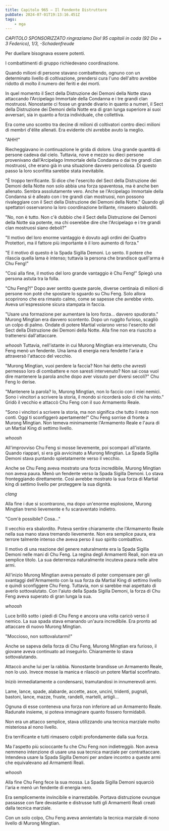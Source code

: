 ```yaml
---
title: Capitolo 965 – Il Fendente Distruttore
pubDate: 2024-07-01T19:13:16.451Z
tags:
    - mga
---
```



<em>CAPITOLO SPONSORIZZATO ringraziamo Dio!
95 capitoli in coda (92 Dio + 3 Federico), 1/3,
-Schadenfreude</em>


Per duellare bisognava essere potenti.


I combattimenti di gruppo richiedevano coordinazione.


Quando milioni di persone stavano combattendo, ognuno con un determinato livello di coltivazione, prendersi cura l'uno dell'altro avrebbe ridotto di molto il numero dei feriti e dei morti.


In quel momento il Sect della Distruzione dei Demoni della Notte stava attaccando l'Arcipelago Immortale della Condanna e i tre grandi clan mostruosi. Nonostante ci fosse un grande divario in quanto a numeri, il Sect della Distruzione dei Demoni della Notte era di gran lunga superiore ai suoi avversari, sia in quanto a forza individuale, che collettiva.


Era come uno scontro tra decine di milioni di coltivatori contro dieci milioni di membri d'élite allenati. Era evidente chi avrebbe avuto la meglio.


"AHH!"


Riecheggiavano in continuazione le grida di dolore. Una grande quantità di persone cadeva dal cielo. Tuttavia, nove e mezzo su dieci persone provenivano dall'Arcipelago Immortale della Condanna o dai tre grandi clan mostruosi, che erano già in una situazione davvero pericolosa. Di questo passo la loro sconfitta sarebbe stata inevitabile.


"È troppo terrificante. Si dice che l'esercito del Sect della Distruzione dei Demoni della Notte non solo abbia una forza spaventosa, ma è anche ben allenato. Sembra assolutamente vero. Anche se l'Arcipelago Immortale della Condanna si è alleato con i tre grandi clan mostruosi, non possono rivaleggiare con il Sect della Distruzione dei Demoni della Notte." Quando gli spettatori osservarono la loro coordinazione brillante, rimasero sbalorditi.


"No, non è tutto. Non c'è dubbio che il Sect della Distruzione dei Demoni della Notte sia potente, ma chi oserebbe dire che l'Arcipelago e i tre grandi clan mostruosi siano deboli?"


"Il motivo del loro enorme vantaggio è dovuto agli ordini dei Quattro Protettori, ma il fattore più importante è il loro aumento di forza."


"E il motivo di questo è la Spada Sigilla Demoni. Lo sento. Il potere che rilascia quella lama è intenso; tuttavia la persona che brandisce quell'arma è Chu Feng!"


"Così alla fine, il motivo del loro grande vantaggio è Chu Feng!" Spiegò una persona astuta tra la folla.


"Chu Feng?!" Dopo aver sentito queste parole, diverse centinaia di milioni di persone non poté che spostare lo sguardo su Chu Feng. Solo allora scoprirono che era rimasto calmo, come se sapesse che avrebbe vinto. Aveva un'espressione sicura stampata in faccia.


"Usare una formazione per aumentare la loro forza... davvero spudorato." Murong Mingtian era davvero scontento. Dopo un ruggito furioso, scagliò un colpo di palmo. Ondate di potere Martial volarono verso l'esercito del Sect della Distruzione dei Demoni della Notte. Alla fine non era riuscito a trattenersi dall'attaccare.


*whoosh* Tuttavia, nell'istante in cui Murong Mingtian era intervenuto, Chu Feng menò un fendente. Una lama di energia nera fendette l'aria e attraversò l'attacco del vecchio.


"Murong Mingtian, vuoi perdere la faccia? Non hai detto che avresti permesso loro di combattere e non saresti intervenuto? Non sai cosa vuol dire mantenere la parola anche dopo aver vissuto per diversi secoli?" Chu Feng lo derise.


"Mantenere la parola? Io, Murong Mingtian, non lo faccio con i miei nemici. Sono i vincitori a scrivere la storia, il mondo si ricorderà solo di chi ha vinto." Gridò il vecchio e attaccò Chu Feng con il suo Armamento Reale.


"Sono i vincitori a scrivere la storia, ma non significa che tutto il resto non conti. Oggi ti sconfiggerò apertamente!" Chu Feng sorrise di fronte a Murong Mingtian. Non temeva minimamente l'Armamento Reale e l'aura di un Martial King di settimo livello.


*whoosh*


All'improvviso Chu Feng si mosse lievemente, poi scomparì all'istante. Quando riapparì, si era già avvicinato a Murong Mingtian. La Spada Sigilla Demoni stava puntando spietatamente verso il vecchio.


Anche se Chu Feng aveva mostrato una forza incredibile, Murong Mingtian non aveva paura. Menò un fendente verso la Spada Sigilla Demoni. Lo stava fronteggiando direttamente. Così avrebbe mostrato la sua forza di Martial king di settimo livello per proteggere la sua dignità.


*clang*


Alla fine i due si scontrarono, ma dopo un'enorme esplosione, Murong Mingtian tremò lievemente e fu scaraventato indietro.


"Com'è possibile? Cosa..."


Il vecchio era sbalordito. Poteva sentire chiaramente che l'Armamento Reale nella sua mano stava tremando lievemente. Non era semplice paura, era terrore talmente intenso che aveva perso il suo spirito combattivo.


Il motivo di una reazione del genere naturalmente era la Spada Sigilla Demoni nelle mani di Chu Feng. La regina degli Armamenti Reali, non era un semplice titolo. La sua deterrenza naturalmente incuteva paura nelle altre armi.


All'inizio Murong Mingtian aveva pensato di poter compensare per gli svantaggi dell'Armamento con la sua forza da Martial King di settimo livello e quindi sconfiggere Chu Feng. Tuttavia, non si sarebbe mai aspettato di averlo sottovalutato. Con l'aiuto della Spada Sigilla Demoni, la forza di Chu Feng aveva superato di gran lunga la sua.


*whoosh*


Luce brillò sotto i piedi di Chu Feng e ancora una volta caricò verso il nemico. La sua spada stava emanando un'aura incredibile. Era pronto ad attaccare di nuovo Murong Mingtian.


"Moccioso, non sottovalutarmi!"


Anche se sapeva della forza di Chu Feng, Murong Mingtian era furioso, il giovane aveva continuato ad inseguirlo. Chiaramente lo stava sottovalutando.


Attaccò anche lui per la rabbia. Nonostante brandisse un Armamento Reale, non lo usò. Invece mosse la manica e rilasciò un potere Martial sconfinato.


Iniziò immediatamente a condensarsi, tramutandosi in innumerevoli armi.


Lame, lance, spade, alabarde, accette, asce, uncini, tridenti, pugnali, bastoni, lance, mazze, fruste, randelli, martelli, artigli...


Ognuna di esse conteneva una forza non inferiore ad un Armamento Reale. Radunate insieme, si poteva immaginare quanto fossero formidabili.


Non era un attacco semplice, stava utilizzando una tecnica marziale molto misteriosa al nono livello.


Era terrificante e tutti rimasero colpiti profondamente dalla sua forza.


Ma l'aspetto più scioccante fu che Chu Feng non indietreggiò. Non aveva nemmeno intenzione di usare una sua tecnica marziale per contrattaccare. Intendeva usare la Spada Sigilla Demoni per andare incontro a queste armi che equivalevano ad Armamenti Reali.


*whoosh*


Alla fine Chu Feng fece la sua mossa. La Spada Sigilla Demoni squarciò l'aria e menò un fendente di energia nero.


Era semplicemente invincibile e inarrestabile. Portava distruzione ovunque passasse con fare devastante e distrusse tutti gli Armamenti Reali creati dalla tecnica marziale.


Con un solo colpo, Chu Feng aveva annientato la tecnica marziale di nono livello di Murong Mingtian.
                                


                                



